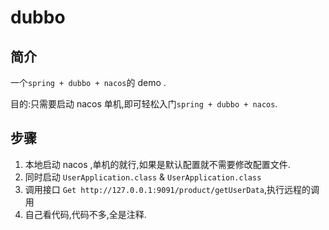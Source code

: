 # dubbo

## 简介

一个` spring + dubbo + nacos `的 demo .

目的:只需要启动 nacos 单机,即可轻松入门` spring + dubbo + nacos `.

## 步骤

1. 本地启动 nacos ,单机的就行,如果是默认配置就不需要修改配置文件.
2. 同时启动 `UserApplication.class` & `UserApplication.class`
3. 调用接口 `Get http://127.0.0.1:9091/product/getUserData`,执行远程的调用
4. 自己看代码,代码不多,全是注释.